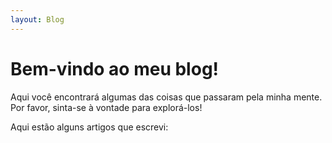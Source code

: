 ```yaml
---
layout: Blog
---
```


<h1>Bem-vindo ao meu blog!</h1>

Aqui você encontrará algumas das coisas que passaram pela minha mente. Por favor, sinta-se à vontade para explorá-los!

Aqui estão alguns artigos que escrevi:

<blog-index>

<template slot="no-article">
Me desculpe! Não escrevi nenhum artigo ainda. Volte depois para ver se algo já saiu.
</template>

</blog-index>
